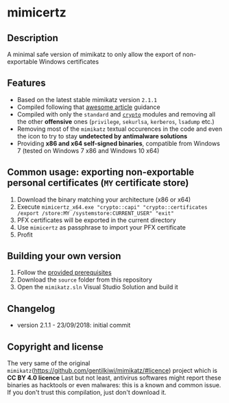 mimicertz
============

Description
-----------
A minimal safe version of mimikatz to only allow the export of non-exportable Windows certificates 


Features
--------
* Based on the latest stable mimikatz version `2.1.1`
* Compiled following that [awesome article](https://insinuator.net/2017/10/extract-non-exportable-certificates-and-evade-anti-virus-with-mimikatz-and-powersploit/) guidance
* Compiled with only the `standard` and [`crypto`](https://adsecurity.org/?page_id=1821#CRYPTOCertificates) modules and removing all the other **offensive** ones (`privilege`, `sekurlsa`, `kerberos`, `lsadump` etc.)
* Removing most of the `mimikatz` textual occurences in the code and even the icon to try to stay **undetected by antimalware solutions**
* Providing **x86 and x64 self-signed binaries**, compatible from Windows 7 (tested on Windows 7 x86 and Windows 10 x64)


Common usage: exporting non-exportable personal certificates (`MY` certificate store) 
-------------------------------------------------------------------------------------
1. Download the binary matching your architecture (x86 or x64)
2. Execute ```mimicertz_x64.exe "crypto::capi" "crypto::certificates /export /store:MY /systemstore:CURRENT_USER" "exit"```
3. PFX certificates will be exported in the current directory
4. Use `mimicertz` as passphrase to import your PFX certificate 
5. Profit


Building your own version
-------------------------
1. Follow the [provided prerequisites](https://github.com/gentilkiwi/mimikatz/#build)
2. Download the `source` folder from this repository
3. Open the `mimikatz.sln` Visual Studio Solution and build it


Changelog
---------
* version 2.1.1 - 23/09/2018: initial commit


Copyright and license
---------------------
The very same of the original `mimikatz`(https://github.com/gentilkiwi/mimikatz/#licence) project which is **CC BY 4.0 licence**
Last but not least, antivirus softwares might report these binaries as hacktools or even malwares: this is a known and common issue. If you don't trust this compilation, just don't download it.